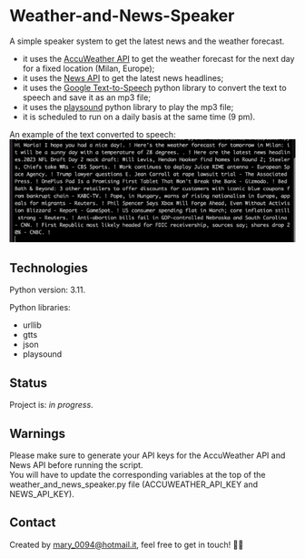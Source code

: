# Weather-and-News-Speaker
A simple speaker system to get the latest news and the weather forecast.   
- it uses the [AccuWeather API](https://developer.accuweather.com/api-flow-diagram) to get the weather forecast for the next day for a fixed location (Milan, Europe);  
- it uses the [News API](https://newsapi.org/) to get the latest news headlines;
- it uses the [Google Text-to-Speech](https://pypi.org/project/gTTS/) python library to convert the text to speech and save it as an mp3 file;
- it uses the [playsound](https://pypi.org/project/playsound/) python library to play the mp3 file;
- it is scheduled to run on a daily basis at the same time (9 pm). 

An example of the text converted to speech:   
![](https://github.com/mariadancianu/Weather-and-News-Speaker/blob/main/example_text_to_speech.png)


## Technologies 

Python version: 3.11. 

Python libraries:
- urllib
- gtts
- json 
- playsound 

## Status
Project is: *in progress*. 

## Warnings
Please make sure to generate your API keys for the AccuWeather API and News API before running the script.  
You will have to update the corresponding variables at the top of the weather_and_news_speaker.py file (ACCUWEATHER_API_KEY and NEWS_API_KEY).


## Contact 
Created by mary_0094@hotmail.it, feel free to get in touch! :woman_technologist:
